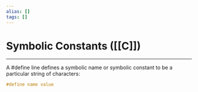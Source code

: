 ```yaml
---
alias: []
tags: []
---
```


# Symbolic Constants ([[C]])
----
A \#define line defines a symbolic name or symbolic constant to be a particular string of characters:
```C
#define name value
```
